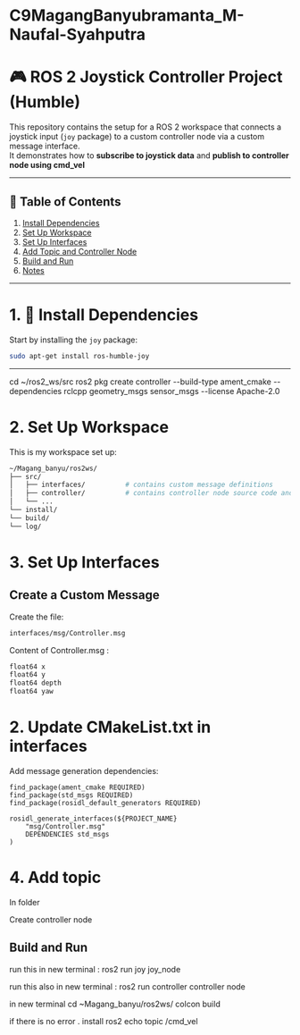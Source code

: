 # C9MagangBanyubramanta_M-Naufal-Syahputra
# 🎮 ROS 2 Joystick Controller Project (Humble)

This repository contains the setup for a ROS 2 workspace that connects a joystick input (`joy` package) to a custom controller node via a custom message interface.  
It demonstrates how to **subscribe to joystick data** and **publish to controller node using cmd_vel**

---

## 📑 Table of Contents
1. [Install Dependencies](#-install-dependencies)
2. [Set Up Workspace](#-set-up-workspace)
3. [Set Up Interfaces](#-set-up-interfaces)
4. [Add Topic and Controller Node](#-add-topic-and-controller-node)
5. [Build and Run](#-build-and-run)
6. [Notes](#-notes)

---

# 1. 🧩 Install Dependencies

Start by installing the `joy` package:

```bash
sudo apt-get install ros-humble-joy

```
---
cd ~/ros2_ws/src
ros2 pkg create controller --build-type ament_cmake --dependencies rclcpp geometry_msgs sensor_msgs --license Apache-2.0

# 2. Set Up Workspace
This is my workspace set up:
```bash
~/Magang_banyu/ros2ws/
├── src/
│   ├── interfaces/          # contains custom message definitions
│   ├── controller/          # contains controller node source code and cmd_vel topic
│   └── ...
└── install/
└── build/
└── log/

```

# 3. Set Up Interfaces
## Create a Custom Message
Create the file:
```bash
interfaces/msg/Controller.msg
```

Content of Controller.msg :
```bash
float64 x
float64 y
float64 depth
float64 yaw
```

# 2. Update CMakeList.txt in interfaces
Add message generation dependencies:
```
find_package(ament_cmake REQUIRED)
find_package(std_msgs REQUIRED)
find_package(rosidl_default_generators REQUIRED)

rosidl_generate_interfaces(${PROJECT_NAME}
    "msg/Controller.msg"
    DEPENDENCIES std_msgs
)
```

# 4. Add topic
In folder

Create controller node 

## Build and Run

run this in new terminal : 
ros2 run joy joy_node

run this also in new terminal :
ros2 run controller controller node

in new terminal cd ~Magang_banyu/ros2ws/
colcon build

if there is no error
. install
ros2 echo topic /cmd_vel
